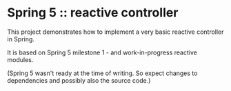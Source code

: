 # Spring 5 :: reactive controller

This project demonstrates how to implement a very basic reactive controller in Spring. 
 
It is based on Spring 5 milestone 1 - and work-in-progress reactive modules.

(Spring 5 wasn't ready at the time of writing. So expect changes to dependencies and possibly also the source code.)